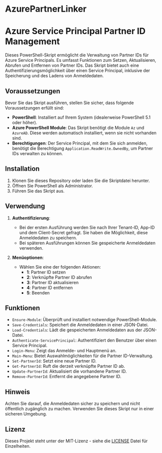 # AzurePartnerLinker

# Azure Service Principal Partner ID Management

Dieses PowerShell-Skript ermöglicht die Verwaltung von Partner IDs für Azure Service Principals. Es umfasst Funktionen zum Setzen, Aktualisieren, Abrufen und Entfernen von Partner IDs. Das Skript bietet auch eine Authentifizierungsmöglichkeit über einen Service Principal, inklusive der Speicherung und des Ladens von Anmeldedaten.

## Voraussetzungen

Bevor Sie das Skript ausführen, stellen Sie sicher, dass folgende Voraussetzungen erfüllt sind:

- **PowerShell**: Installiert auf Ihrem System (idealerweise PowerShell 5.1 oder höher).
- **Azure PowerShell Module**: Das Skript benötigt die Module `Az` und `AzureAD`. Diese werden automatisch installiert, wenn sie nicht vorhanden sind.
- **Berechtigungen**: Der Service Principal, mit dem Sie sich anmelden, benötigt die Berechtigung `Application.ReadWrite.OwnedBy`, um Partner IDs verwalten zu können.

## Installation

1. Klonen Sie dieses Repository oder laden Sie die Skriptdatei herunter.
2. Öffnen Sie PowerShell als Administrator.
3. Führen Sie das Skript aus.

## Verwendung

1. **Authentifizierung**: 
   - Bei der ersten Ausführung werden Sie nach Ihrer Tenant-ID, App-ID und dem Client-Secret gefragt. Sie haben die Möglichkeit, diese Anmeldedaten zu speichern.
   - Bei späteren Ausführungen können Sie gespeicherte Anmeldedaten verwenden.

2. **Menüoptionen**:
   - Wählen Sie eine der folgenden Aktionen:
     - **1**: Partner ID setzen
     - **2**: Verknüpfte Partner ID abrufen
     - **3**: Partner ID aktualisieren
     - **4**: Partner ID entfernen
     - **5**: Beenden

## Funktionen

- `Ensure-Module`: Überprüft und installiert notwendige PowerShell-Module.
- `Save-Credentials`: Speichert die Anmeldedaten in einer JSON-Datei.
- `Load-Credentials`: Lädt die gespeicherten Anmeldedaten aus der JSON-Datei.
- `Authenticate-ServicePrincipal`: Authentifiziert den Benutzer über einen Service Principal.
- `Login-Menu`: Zeigt das Anmelde- und Hauptmenü an.
- `Main-Menu`: Bietet Auswahlmöglichkeiten für die Partner ID-Verwaltung.
- `Set-PartnerId`: Setzt eine neue Partner ID.
- `Get-PartnerId`: Ruft die derzeit verknüpfte Partner ID ab.
- `Update-PartnerId`: Aktualisiert die vorhandene Partner ID.
- `Remove-PartnerId`: Entfernt die angegebene Partner ID.

## Hinweis

Achten Sie darauf, die Anmeldedaten sicher zu speichern und nicht öffentlich zugänglich zu machen. Verwenden Sie dieses Skript nur in einer sicheren Umgebung.

## Lizenz

Dieses Projekt steht unter der MIT-Lizenz - siehe die [LICENSE](LICENSE) Datei für Einzelheiten.
